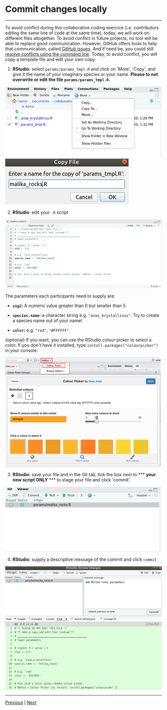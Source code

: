 # Commit changes locally

***
To avoid conflict during this collaborative coding exercice (i.e. contributors editing the same line of code at the same time), today, we will work on different files altogether. To avoid conflict in future projects, no tool will be able to replace good communication. However, GitHub offers tools to help that communication, called [GitHub issues](https://guides.github.com/features/issues/). And if need be, you could still [resolve conflicts using the command line](https://docs.github.com/en/free-pro-team@latest/github/collaborating-with-issues-and-pull-requests/resolving-a-merge-conflict-using-the-command-line). Today, to avoid conlfict, you will copy a template file and edit your own copy.

1. **RStudio**: select `params/params_tmpl.R` and click  on 'More', 'Copy', and give it the name of your imaginary species or your name. **Please to not overwrite or edit the file `params/params_tmpl.R`.**

![](./assets/copy-params_tmpl.png)
![](./assets/rename-copy.png)

2. **RStudio**: edit your `.R` script

![](./assets/edit-file.png)

The parameters each participants need to supply are:

- **`sig2`:** A numeric value greater than 0 but smaller than 5

- **`species.name`:** a character string e.g. `"anas_krystallinus"`. Try to create a species name out of your name!

- **`color`:** e.g. `"red"`, `"#FFFFFF"`

(optional) If you want, you can use the RStudio colour picker to select a color. If you don't have it installed, type `install.packages("colourpicker")` in your console. 

<img src="assets/colour_picker.png" width="500px" />

3. **RStudio**: save your file and in the Git tab, tick the box next to *** **your new script ONLY** *** to stage your file and click 'commit'.

![](./assets/stage.png)

4. **RStudio**: supply a descriptive message of the commit and click `commit`

![](./assets/commit.png)


***

[Previous](./clone.md) | [Next](./push.md)
